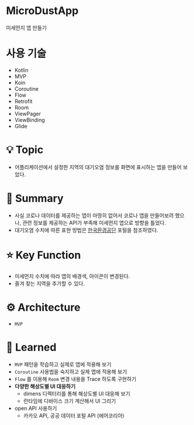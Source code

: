 # MicroDustApp
미세먼지 앱 만들기

# 사용 기술
- Kotlin
- MVP
- Koin
- Coroutine
- Flow
- Retrofit
- Room
- ViewPager
- ViewBinding
- Glide

# 💡 Topic
- 어플리케이션에서 설정한 지역의 대기오염 정보를 화면에 표시하는 앱을 만들어 보았다.

# 📝 Summary

- 사실 코로나 데이터를 제공하는 앱이 마땅히 없어서 코로나 앱을 만들어보려 했으나, 관련 정보를 제공하는 API가 부족해 미세먼지 앱으로 방향을 틀었다.
- 대기오염 수치에 따른 표현 방법은 [한국환경공단](https://www.airkorea.or.kr/web/khaiInfo?pMENU_NO=129) 포털을 참조하였다.

# ⭐️ Key Function

- 미세먼지 수치에 따라 앱의 배경색, 아이콘이 변경된다.
- 즐겨 찾는 지역을 추가할 수 있다.

# ⚙️ Architecture
- `MVP`

# 🤔 Learned
- `MVP` 패턴을 학습하고 실제로 앱에 적용해 보기
- `Coroutine` 사용법을 숙지하고 실제 앱에 적용해 보기
- `Flow` 를 이용해 `Room` 변경 내용을 Trace 하도록 구현하기
- **다양한 해상도별 UI 대응하기**
    - dimens 디렉터리를 통해 해상도별 UI 대응해 보기
    - 런타임에 디바이스 크기 계산해서 UI 그리기
- open API 사용하기
    - 카카오 API, 공공 데이터 포털 API (에어코리아)
